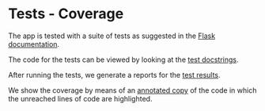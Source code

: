 # Tests - Coverage

The app is tested with a suite of tests as suggested in the
[Flask documentation]({{flask}}/tutorial/tests).

The code for the tests can be viewed by looking at the
[test docstrings](../{{apidoctests}}/index.md).

After running the tests, we generate a reports for the
[test results](Tests.txt).

We show the coverage by means of an
[annotated copy](../{{apidoctestcov}}/index.html)
of the code in which
the unreached lines of code are highlighted.
